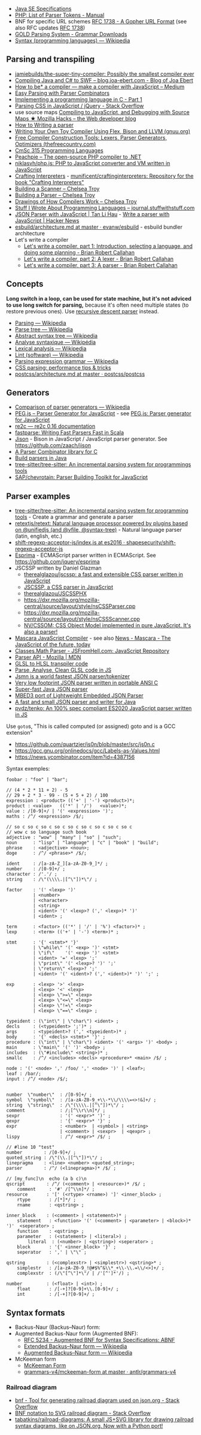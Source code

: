 - [Java SE Specifications](https://docs.oracle.com/javase/specs/)
- [PHP: List of Parser Tokens - Manual](http://www.php.net/manual/en/tokens.php)
- BNF for specific URL schemes [RFC 1738 - A Gopher URL Format](https://tools.ietf.org/html/rfc1738#section-5) (see also RFC updates [RFC 1738](https://datatracker.ietf.org/doc/rfc1738/))
- [GOLD Parsing System - Grammar Downloads](http://goldparser.org/grammars/index.htm)
- [Syntax (programming languages) — Wikipedia](https://en.wikipedia.org/wiki/Syntax_%28programming_languages%29)

## Parsing and transpiling

- [jamiebuilds/the-super-tiny-compiler: Possibly the smallest compiler ever](https://github.com/jamiebuilds/the-super-tiny-compiler)
- [Compiling Java and C# to SWF – blog.joa-ebert.com - Blog of Joa Ebert](https://blog.joa-ebert.com/2009/09/28/compiling-java-and-c-to-swf/)
- [How to be* a compiler — make a compiler with JavaScript – Medium](https://medium.com/@kosamari/how-to-be-a-compiler-make-a-compiler-with-javascript-4a8a13d473b4#.4mds8vf0s)
- [Easy Parsing with Parser Combinators](http://www.lihaoyi.com/post/EasyParsingwithParserCombinators.html)
- [Implementing a programming language in C - Part 1](http://wayback.archive.org/web/20150610090835/http://www.vnev.me/implementing-a-programming-language-in-c-part-1/)
- [Parsing CSS in JavaScript / jQuery - Stack Overflow](https://stackoverflow.com/questions/3326494/parsing-css-in-javascript-jquery/3326538#3326538)
- use source maps [Compiling to JavaScript, and Debugging with Source Maps ★ Mozilla Hacks – the Web developer blog](https://hacks.mozilla.org/2013/05/compiling-to-javascript-and-debugging-with-source-maps/)
- [How to Writing a parser](http://www.tcx.be/how-to/#parser)
- [Writing Your Own Toy Compiler Using Flex, Bison and LLVM (gnuu.org)](http://gnuu.org/2009/09/18/writing-your-own-toy-compiler/)
- [Free Compiler Construction Tools: Lexers, Parser Generators, Optimizers (thefreecountry.com)](http://www.thefreecountry.com/programming/compilerconstruction.shtml)
- [CmSc 315 Programming Languages](http://faculty.simpson.edu/lydia.sinapova/www/cmsc315/LN315_Pratt/ContentsLN315.htm)
- [Peachpie – The open-source PHP compiler to .NET](http://www.peachpie.io/)
- [niklasvh/php.js: PHP to JavaScript converter and VM written in JavaScript](https://github.com/niklasvh/php.js)
- [Crafting Interpreters](https://craftinginterpreters.com/) - [munificent/craftinginterpreters: Repository for the book "Crafting Interpreters"](https://github.com/munificent/craftinginterpreters)
- [Building a Scanner – Chelsea Troy](https://chelseatroy.com/2019/10/24/building-a-scanner/)
- [Building a Parser – Chelsea Troy](https://chelseatroy.com/2019/11/11/building-a-parser/)
- [Drawings of How Compilers Work – Chelsea Troy](https://chelseatroy.com/2019/10/17/drawings-of-how-compilers-work/)
- [Stuff I Wrote About Programming Languages – journal.stuffwithstuff.com](http://journal.stuffwithstuff.com/category/language/)
- [JSON Parser with JavaScript | Tan Li Hau](https://web.archive.org/web/20211127092026/https://lihautan.com/json-parser-with-javascript/) - [Write a parser with JavaScript | Hacker News](https://news.ycombinator.com/item?id=21772336)
- [esbuild/architecture.md at master · evanw/esbuild](https://github.com/evanw/esbuild/blob/master/docs/architecture.md) - esbuild bundler architecture
- Let's write a compiler
	- [Let's write a compiler, part 1: Introduction, selecting a language, and doing some planning - Brian Robert Callahan](https://web.archive.org/web/20210816200544/https://briancallahan.net/blog/20210814.html)
	- [Let's write a compiler, part 2: A lexer - Brian Robert Callahan](https://web.archive.org/web/20210816132602/https://briancallahan.net/blog/20210815.html)
	- [Let's write a compiler, part 3: A parser - Brian Robert Callahan](https://web.archive.org/web/20210817031925/https://briancallahan.net/blog/20210816.html)

## Concepts

**Long switch in a loop, can be used for state machine, but it's not adviced to use long switch for parsing,** because it's often need multiple states (to restore previous ones). Use [recursive descent parser](https://en.wikipedia.org/wiki/Recursive_descent_parser) instead.

- [Parsing — Wikipedia](https://en.wikipedia.org/wiki/Parsing)
- [Parse tree — Wikipedia](https://en.wikipedia.org/wiki/Parse_tree)
- [Abstract syntax tree — Wikipedia](https://en.wikipedia.org/wiki/Abstract_syntax_tree)
- [Analyse syntaxique — Wikipédia](https://fr.wikipedia.org/wiki/Analyse_syntaxique)
- [Lexical analysis — Wikipedia](https://en.wikipedia.org/wiki/Lexical_analysis)
- [Lint (software) — Wikipedia](https://en.wikipedia.org/wiki/Lint_%28software%29)
- [Parsing expression grammar — Wikipedia](https://en.wikipedia.org/wiki/Parsing_expression_grammar)
- [CSS parsing: performance tips & tricks](https://www.slideshare.net/basisjs/css-parsing-performance-tips-tricks)
- [postcss/architecture.md at master · postcss/postcss](https://github.com/postcss/postcss/blob/master/docs/architecture.md)

## Generators

- [Comparison of parser generators — Wikipedia](https://en.wikipedia.org/wiki/Comparison_of_parser_generators)
- [PEG.js – Parser Generator for JavaScript](https://pegjs.org/) - see [PEG.js: Parser generator for JavaScript](https://github.com/pegjs/pegjs)
- [re2c — re2c 0.16 documentation](http://re2c.org/)
- [fastparse: Writing Fast Parsers Fast in Scala](https://github.com/lihaoyi/fastparse)
- [Jison](http://zaa.ch/jison/) - Bison in JavaScript / JavaScript parser generator. See https://github.com/zaach/jison
- [A Parser Combinator library for C ](https://github.com/orangeduck/mpc)
- [Build parsers in Java](https://github.com/jparsec/jparsec)
- [tree-sitter/tree-sitter: An incremental parsing system for programmings tools](https://github.com/tree-sitter/tree-sitter)
- [SAP/chevrotain: Parser Building Toolkit for JavaScript](https://github.com/SAP/chevrotain)

## Parser examples

- [tree-sitter/tree-sitter: An incremental parsing system for programming tools](https://github.com/tree-sitter/tree-sitter) - Create a grammar and generate a parser
- [retextjs/retext: Natural language processor powered by plugins based on @unifiedjs (and @vfile, @syntax-tree)](https://github.com/retextjs/retext) - Natural language parser (latin, english, etc.)
- [shift-regexp-acceptor-js/index.js at es2016 · shapesecurity/shift-regexp-acceptor-js](https://github.com/shapesecurity/shift-regexp-acceptor-js/blob/es2016/src/index.js)
- [Esprima](http://esprima.org/) - ECMAScript parser written in ECMAScript. See https://github.com/jquery/esprima
- JSCSSP written by Daniel Glazman
	- [therealglazou/jscssp: a fast and extensible CSS parser written in JavaScript](https://github.com/therealglazou/jscssp)
	- [JSCSSP, a CSS parser in JavaScript](http://glazman.org/JSCSSP/)
	- [therealglazou/JSCSSPHX](https://github.com/therealglazou/JSCSSPHX)
	- https://dxr.mozilla.org/mozilla-central/source/layout/style/nsCSSParser.cpp
	- https://dxr.mozilla.org/mozilla-central/source/layout/style/nsCSSScanner.cpp
	- [NV/CSSOM: CSS Object Model implemented in pure JavaScript. It's also a parser!](https://github.com/NV/CSSOM)
- [Mascara JavaScript Compiler](http://www.mascaraengine.com/) - see also [News - Mascara - The JavaScript of the future, today](http://blog.mascaraengine.com/)
- [Classes.Math Parser - JSFromHell.com: JavaScript Repository](http://jsfromhell.com/classes/math-parser)
- [Parser API - Mozilla | MDN](https://developer.mozilla.org/en-US/docs/Mozilla/Projects/SpiderMonkey/Parser_API)
- [GLSL to HLSL transpiler code](https://github.com/MicrosoftEdge/WebGL/tree/master/GLSLParse)
- [Parse, Analyse, Clean GLSL code in JS](https://github.com/zz85/glsl-cleaner/)
- [Jsmn is a world fastest JSON parser/tokenizer](https://github.com/zserge/jsmn/blob/master/jsmn.c)
- [Very low footprint JSON parser written in portable ANSI C](https://github.com/udp/json-parser/blob/master/json.c)
- [Super-fast Java JSON parser](https://github.com/mitchhentges/json-parse/blob/master/src/main/java/ca/fuzzlesoft/JsonParse.java)
- [MBED3 port of Lightweight Embedded JSON Parser](https://github.com/warmcat/lejp/blob/master/source/lejp.c)
- [A fast and small JSON parser and writer for Java](https://github.com/ralfstx/minimal-json/blob/master/com.eclipsesource.json/src/main/java/com/eclipsesource/json/JsonParser.java)
- [pvdz/tenko: An 100% spec compliant ES2020 JavaScript parser written in JS](https://github.com/pvdz/tenko)

Use `goto`s, "This is called computed (or assigned) goto and is a GCC extension"
- https://github.com/quartzjer/js0n/blob/master/src/js0n.c
- https://gcc.gnu.org/onlinedocs/gcc/Labels-as-Values.html
- https://news.ycombinator.com/item?id=4387156

Syntax exemples:

```
foobar : "foo" | "bar";

// (4 * 2 * 11 + 2) - 5
// 29 + 2 * 3 - 99 - (5 + 5 + 2) / 100
expression : <product> (('+' | '-') <product>)*;
product : <value>   (('*' | '/')   <value>)*;
value : /[0-9]+/ | '(' <expression> ')';
maths : /^/ <expression> /$/;

// so c so c so c so c so c so c so c so c so c
// wow c so language such book
adjective : "wow" | "many" | "so" | "such";
noun      : "lisp" | "language" | "c" | "book" | "build";
phrase    : <adjective> <noun>;
doge      : /^/ <phrase>* /$/;

ident     : /[a-zA-Z_][a-zA-Z0-9_]*/ ;
number    : /[0-9]+/ ;
character : /'.'/ ;
string    : /\"(\\\\.|[^\"])*\"/ ;

factor    : '(' <lexp> ')'
          | <number>
          | <character>
          | <string>
          | <ident> '(' <lexp>? (',' <lexp>)* ')'
          | <ident> ;

term      : <factor> (('*' | '/' | '%') <factor>)* ;
lexp      : <term> (('+' | '-') <term>)* ;

stmt      : '{' <stmt>* '}'
          | \"while\" '(' <exp> ')' <stmt>
          | \"if\"    '(' <exp> ')' <stmt>
          | <ident> '=' <lexp> ';'
          | \"print\" '(' <lexp>? ')' ';'
          | \"return\" <lexp>? ';'
          | <ident> '(' <ident>? (',' <ident>)* ')' ';' ;

exp       : <lexp> '>' <lexp>
          | <lexp> '<' <lexp>
          | <lexp> \">=\" <lexp>
          | <lexp> \"<=\" <lexp>
          | <lexp> \"!=\" <lexp>
          | <lexp> \"==\" <lexp> ;

typeident : (\"int\" | \"char\") <ident> ;
decls     : (<typeident> ';')* ;
args      : <typeident>? (',' <typeident>)* ;
body      : '{' <decls> <stmt>* '}' ;
procedure : (\"int\" | \"char\") <ident> '(' <args> ')' <body> ;
main      : \"main\" '(' ')' <body> ;
includes  : (\"#include\" <string>)* ;
smallc    : /^/ <includes> <decls> <procedure>* <main> /$/ ;

node : '(' <node> ',' /foo/ ',' <node> ')' | <leaf>;
leaf : /bar/;
input : /^/ <node> /$/;


number  \"number\"  : /[0-9]+/ ;
symbol  \"symbol\"  : /[a-zA-Z0-9_+\\-*\\/\\\\=<>!&]+/ ;
string  \"string\"  : /\"(\\\\.|[^\"])*\"/ ;
comment             : /;[^\\r\\n]*/ ;
sexpr               : '(' <expr>* ')' ;
qexpr               : '{' <expr>* '}' ;
expr                : <number>  | <symbol> | <string>
                    | <comment> | <sexpr>  | <qexpr> ;
lispy               : /^/ <expr>* /$/ ;

// #line 10 "test"
number        : /[0-9]+/ ;
quoted_string : /\"(\\.|[^\"])*\"/ ;
linepragma    : <line> <number> <quoted_string>;
parser        : /^/ (<linepragma>)* /$/ ;

// [my_func]\n  echo (a b c)\n
qscript        : /^/ (<comment> | <resource>)* /$/ ;
	comment     : '#' /[^\\n]*/ ;
resource       : '[' (<rtype> <rname>) ']' <inner_block> ;
	rtype       : /[*]*/ ;
	rname       : <qstring> ;

inner_block    : (<comment> | <statement>)* ;
	statement   : <function> '(' (<comment> | <parameter> | <block>)* ')'  <seperator> ;
	function    : <qstring> ;
	parameter   : (<statement> | <literal>) ;
		literal  : (<number> | <qstring>) <seperator> ;
	block       : '{' <inner_block> '}' ;
	seperator   : ',' | \"\" ;

qstring        : (<complexstr> | <simplestr>) <qstring>* ;
	simplestr   : /[a-zA-Z0-9_!@#$%^&\\*_+\\-\\.=\\/<>]+/ ;
	complexstr  : (/\"[^\"]*\"/ | /'[^']*'/) ;

number         : (<float> | <int>) ;
	float       : /[-+]?[0-9]+\\.[0-9]+/ ;
	int         : /[-+]?[0-9]+/ ;
```

## Syntax formats

- Backus-Naur (Backus–Naur) form:
- Augmented Backus-Naur form (Augmented BNF):
	- [RFC 5234 - Augmented BNF for Syntax Specifications: ABNF](https://tools.ietf.org/html/rfc5234)
	- [Extended Backus–Naur form — Wikipedia](https://en.wikipedia.org/wiki/Extended_Backus%E2%80%93Naur_form)
	- [Augmented Backus–Naur form — Wikipedia](https://en.wikipedia.org/wiki/Augmented_Backus%E2%80%93Naur_form)
- McKeeman form
	- [McKeeman Form](https://www.crockford.com/mckeeman.html)
	- [grammars-v4/mckeeman-form at master · antlr/grammars-v4](https://github.com/antlr/grammars-v4/tree/master/mckeeman-form)

### Railroad diagram

- [bnf - Tool for generating railroad diagram used on json.org - Stack Overflow](https://stackoverflow.com/questions/796824/tool-for-generating-railroad-diagram-used-on-json-org)
- [BNF notation to SVG railroad diagram - Stack Overflow](https://stackoverflow.com/questions/8292148/bnf-notation-to-svg-railroad-diagram)
- [tabatkins/railroad-diagrams: A small JS+SVG library for drawing railroad syntax diagrams, like on JSON.org. Now with a Python port!](https://github.com/tabatkins/railroad-diagrams)
